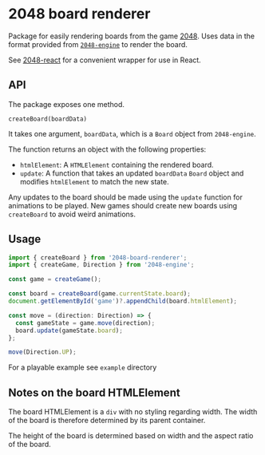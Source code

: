 # 2048 board renderer

Package for easily rendering boards from the game [2048](https://github.com/gabrielecirulli/2048). Uses data in the format provided from [`2048-engine`](https://github.com/eikhr/2048-engine) to render the board. 

See [2048-react]() for a convenient wrapper for use in React.

## API
The package exposes one method.

`createBoard(boardData)`

It takes one argument, `boardData`, which is a `Board` object from `2048-engine`.

The function returns an object with the following properties:
- `htmlElement`: A `HTMLElement` containing the rendered board.
- `update`: A function that takes an updated `boardData` `Board` object and modifies `htmlElement` to match the new state.

Any updates to the board should be made using the `update` function for animations to be played. New games should create new boards using `createBoard` to avoid weird animations.

## Usage
```javascript
import { createBoard } from '2048-board-renderer';
import { createGame, Direction } from '2048-engine';

const game = createGame();

const board = createBoard(game.currentState.board);
document.getElementById('game')?.appendChild(board.htmlElement);

const move = (direction: Direction) => {
  const gameState = game.move(direction);
  board.update(gameState.board);
};

move(Direction.UP);
```
For a playable example see `example` directory

## Notes on the board HTMLElement
The board HTMLElement is a `div` with no styling regarding width. The width of the board is therefore determined by its parent container. 

The height of the board is determined based on width and the aspect ratio of the board.
